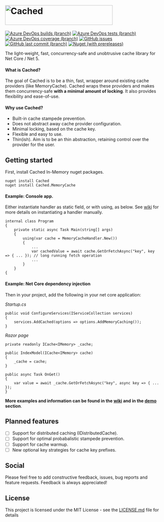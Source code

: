 # <img src="https://github.com/ryhled/cached/raw/master/logo.png?raw=true" alt="Cached" width="350" height="64">

[![Azure DevOps builds (branch)](https://img.shields.io/azure-devops/build/ryhled/79d73c90-2ec7-4406-b466-b14dd3a54f24/3/master?style=flat-square)](https://dev.azure.com/ryhled/Cached/_build?definitionId=3)
[![Azure DevOps tests (branch)](https://img.shields.io/azure-devops/tests/ryhled/cached/3/master?style=flat-square)](https://dev.azure.com/ryhled/Cached/_build?definitionId=3)
[![Azure DevOps coverage (branch)](https://img.shields.io/azure-devops/coverage/ryhled/cached/3/master?style=flat-square)](https://dev.azure.com/ryhled/Cached/_build?definitionId=3)
[![GitHub issues](https://img.shields.io/github/issues/ryhled/cached?style=flat-square)](https://github.com/ryhled/cached/issues)
[![GitHub last commit (branch)](https://img.shields.io/github/last-commit/ryhled/cached/master?style=flat-square)](https://github.com/ryhled/cached/commits/master)
[![Nuget (with prereleases)](https://img.shields.io/nuget/vpre/cached?color=informational&style=flat-square)](https://www.nuget.org/packages/Cached)


The light-weight, fast, concurrency-safe and unobtrusive cache library for Net Core / Net 5. 

#### What is Cached?

The goal of Cached is to be a thin, fast, wrapper around existing cache providers (like MemoryCache).
Cached wraps these providers and makes them concurrency-safe **with a minimal amount of locking**. It also provides flexibility and ease-of-use.

#### Why use Cached?

- Built-in cache stampede prevention.
- Does not abstract away cache provider configuration.
- Minimal locking, based on the cache key. 
- Flexible and easy to use.
- Thin(ish). Aim is to be an thin abstraction, retaining control over the provider for the user.

## Getting started

First, install Cached In-Memory nuget packages.

```
nuget install Cached
nuget install Cached.MemoryCache
```

#### Example: Console app.

Either instantiate handler as static field, or with using, as below. See [wiki](https://github.com/ryhled/cached/wiki/Memory-Caching) for more details on instantiating a handler manually.

```
internal class Program
{
    private static async Task Main(string[] args)
    {
        using(var cache = MemoryCacheHandler.New())
        {
            ...
            var cachedValue = await cache.GetOrFetchAsync("key", key => { ... }); // long running fetch operation
            ...
        }
    }
{
```

#### Example: Net Core dependency injection

Then in your project, add the following in your net core  application:

*Startup.cs*

```
public void ConfigureServices(IServiceCollection services)
{
    services.AddCached(options => options.AddMemoryCaching());
}
```

*Razor page*

```
private readonly ICache<IMemory> _cache;

public IndexModel(ICache<IMemory> cache)
{
    _cache = cache;
}

public async Task OnGet()
{
    var value = await _cache.GetOrFetchAsync("key", async key => { ... });
}
```

**More examples and information can be found in the [wiki](https://github.com/ryhled/cached/wiki) and in the [demo](https://github.com/ryhled/cached/tree/master/demo/) section**.


## Planned features

* [ ] Support for distributed caching (IDistributedCache).
* [ ]  Support for optimal probabalistic stampede prevention.
* [ ] Support for cache warmup.
* [ ] New optional key strategies for cache key prefixes.

## Social

Please feel free to add constructive feedback, issues, bug reports and feature requests. Feedback is always appreciated!

## License

This project is licensed under the MIT License - see the [LICENSE.md](LICENSE.md) file for details
